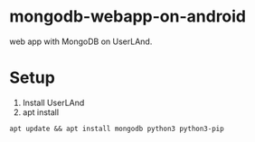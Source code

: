 # mongodb-webapp-on-android

web app with MongoDB on UserLAnd.

# Setup
1. Install UserLAnd
2. apt install

```
apt update && apt install mongodb python3 python3-pip


```
